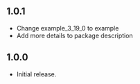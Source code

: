 ## 1.0.1
- Change example_3_19_0 to example
- Add more details to package description

## 1.0.0
- Initial release.
